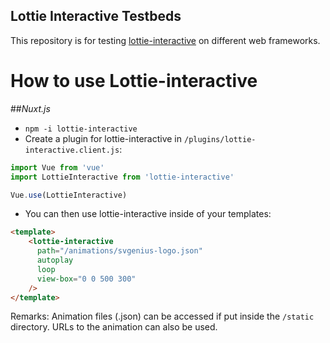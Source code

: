 ## Lottie Interactive Testbeds

This repository is for testing [lottie-interactive](https://github.com/samuelOsborne/Lottie-interactive) on different 
web frameworks.

# How to use Lottie-interactive

##_Nuxt.js_

- ```npm -i lottie-interactive```
- Create a plugin for lottie-interactive in ```/plugins/lottie-interactive.client.js```:
```javascript
import Vue from 'vue'
import LottieInteractive from 'lottie-interactive'

Vue.use(LottieInteractive)
```
- You can then use lottie-interactive inside of your templates:
```html
<template>
    <lottie-interactive
      path="/animations/svgenius-logo.json"
      autoplay
      loop
      view-box="0 0 500 300"
    />
</template>
```

Remarks: Animation files (.json) can be accessed if put inside the ```/static``` directory. URLs to the animation
can also be used.
